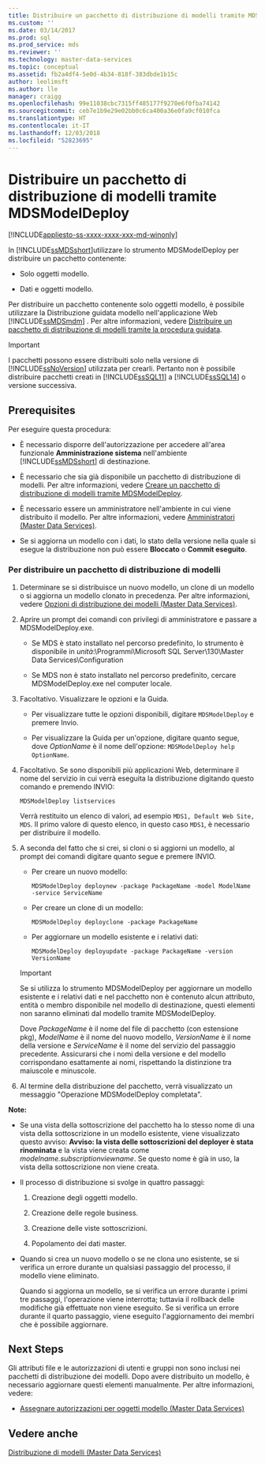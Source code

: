 ```yaml
---
title: Distribuire un pacchetto di distribuzione di modelli tramite MDSModelDeploy | Microsoft Docs
ms.custom: ''
ms.date: 03/14/2017
ms.prod: sql
ms.prod_service: mds
ms.reviewer: ''
ms.technology: master-data-services
ms.topic: conceptual
ms.assetid: fb2a4df4-5e0d-4b34-818f-383dbde1b15c
author: leolimsft
ms.author: lle
manager: craigg
ms.openlocfilehash: 99e11038cbc7315ff485177f9270e6f0fba74142
ms.sourcegitcommit: ceb7e1b9e29e02bb0c6ca400a36e0fa9cf010fca
ms.translationtype: HT
ms.contentlocale: it-IT
ms.lasthandoff: 12/03/2018
ms.locfileid: "52823695"
---
```

# <a name="deploy-a-model-deployment-package-by-using-mdsmodeldeploy"></a>Distribuire un pacchetto di distribuzione di modelli tramite MDSModelDeploy

[!INCLUDE[appliesto-ss-xxxx-xxxx-xxx-md-winonly](../includes/appliesto-ss-xxxx-xxxx-xxx-md-winonly.md)]

  In [!INCLUDE[ssMDSshort](../includes/ssmdsshort-md.md)]utilizzare lo strumento MDSModelDeploy per distribuire un pacchetto contenente:  
  
-   Solo oggetti modello.  
  
-   Dati e oggetti modello.  
  
 Per distribuire un pacchetto contenente solo oggetti modello, è possibile utilizzare la Distribuzione guidata modello nell'applicazione Web [!INCLUDE[ssMDSmdm](../includes/ssmdsmdm-md.md)] . Per altre informazioni, vedere [Distribuire un pacchetto di distribuzione di modelli tramite la procedura guidata](../master-data-services/deploy-a-model-deployment-package-by-using-the-wizard.md).  
  
> [!IMPORTANT]  
>  I pacchetti possono essere distribuiti solo nella versione di [!INCLUDE[ssNoVersion](../includes/ssnoversion-md.md)] utilizzata per crearli. Pertanto non è possibile distribuire pacchetti creati in [!INCLUDE[ssSQL11](../includes/sssql11-md.md)] a [!INCLUDE[ssSQL14](../includes/sssql14-md.md)] o versione successiva.  
  
## <a name="prerequisites"></a>Prerequisites  
 Per eseguire questa procedura:  
  
-   È necessario disporre dell'autorizzazione per accedere all'area funzionale **Amministrazione sistema** nell'ambiente [!INCLUDE[ssMDSshort](../includes/ssmdsshort-md.md)] di destinazione.  
  
-   È necessario che sia già disponibile un pacchetto di distribuzione di modelli. Per altre informazioni, vedere  [Creare un pacchetto di distribuzione di modelli tramite MDSModelDeploy](../master-data-services/create-a-model-deployment-package-by-using-mdsmodeldeploy.md).  
  
-   È necessario essere un amministratore nell'ambiente in cui viene distribuito il modello. Per altre informazioni, vedere [Amministratori &#40;Master Data Services&#41;](../master-data-services/administrators-master-data-services.md).  
  
-   Se si aggiorna un modello con i dati, lo stato della versione nella quale si esegue la distribuzione non può essere **Bloccato** o **Commit eseguito**.  
  
### <a name="to-deploy-a-model-deployment-package"></a>Per distribuire un pacchetto di distribuzione di modelli  
  
1.  Determinare se si distribuisce un nuovo modello, un clone di un modello o si aggiorna un modello clonato in precedenza. Per altre informazioni, vedere [Opzioni di distribuzione dei modelli &#40;Master Data Services&#41;](../master-data-services/model-deployment-options-master-data-services.md).  
  
2.  Aprire un prompt dei comandi con privilegi di amministratore e passare a MDSModelDeploy.exe.  
  
    -   Se MDS è stato installato nel percorso predefinito, lo strumento è disponibile in *unità*:\Programmi\Microsoft SQL Server\130\Master Data Services\Configuration  
  
    -   Se MDS non è stato installato nel percorso predefinito, cercare MDSModelDeploy.exe nel computer locale.  
  
3.  Facoltativo. Visualizzare le opzioni e la Guida.  
  
    -   Per visualizzare tutte le opzioni disponibili, digitare `MDSModelDeploy` e premere Invio.  
  
    -   Per visualizzare la Guida per un'opzione, digitare quanto segue, dove *OptionName* è il nome dell'opzione: `MDSModelDeploy help OptionName`.  
  
4.  Facoltativo. Se sono disponibili più applicazioni Web, determinare il nome del servizio in cui verrà eseguita la distribuzione digitando questo comando e premendo INVIO:  
  
    ```  
    MDSModelDeploy listservices  
    ```  
  
     Verrà restituito un elenco di valori, ad esempio `MDS1, Default Web Site, MDS`. Il primo valore di questo elenco, in questo caso `MDS1`, è necessario per distribuire il modello.  
  
5.  A seconda del fatto che si crei, si cloni o si aggiorni un modello, al prompt dei comandi digitare quanto segue e premere INVIO.  
  
    -   Per creare un nuovo modello:  
  
        ```  
        MDSModelDeploy deploynew -package PackageName -model ModelName -service ServiceName  
        ```  
  
    -   Per creare un clone di un modello:  
  
        ```  
        MDSModelDeploy deployclone -package PackageName  
        ```  
  
    -   Per aggiornare un modello esistente e i relativi dati:  
  
        ```  
        MDSModelDeploy deployupdate -package PackageName -version VersionName  
        ```  
  
    > [!IMPORTANT]  
    >  Se si utilizza lo strumento MDSModelDeploy per aggiornare un modello esistente e i relativi dati e nel pacchetto non è contenuto alcun attributo, entità o membro disponibile nel modello di destinazione, questi elementi non saranno eliminati dal modello tramite MDSModelDeploy.  
  
     Dove *PackageName* è il nome del file di pacchetto (con estensione pkg), *ModelName* è il nome del nuovo modello, *VersionName* è il nome della versione e *ServiceName* è il nome del servizio del passaggio precedente. Assicurarsi che i nomi della versione e del modello corrispondano esattamente ai nomi, rispettando la distinzione tra maiuscole e minuscole.  
  
6.  Al termine della distribuzione del pacchetto, verrà visualizzato un messaggio "Operazione MDSModelDeploy completata".  
  
 **Note:**  
  
-   Se una vista della sottoscrizione del pacchetto ha lo stesso nome di una vista della sottoscrizione in un modello esistente, viene visualizzato questo avviso: **Avviso: la vista delle sottoscrizioni del deployer è stata rinominata** e la vista viene creata come *modelname.subscriptionviewname*. Se questo nome è già in uso, la vista della sottoscrizione non viene creata.  
  
-   Il processo di distribuzione si svolge in quattro passaggi:  
  
    1.  Creazione degli oggetti modello.  
  
    2.  Creazione delle regole business.  
  
    3.  Creazione delle viste sottoscrizioni.  
  
    4.  Popolamento dei dati master.  
  
-   Quando si crea un nuovo modello o se ne clona uno esistente, se si verifica un errore durante un qualsiasi passaggio del processo, il modello viene eliminato.  
  
     Quando si aggiorna un modello, se si verifica un errore durante i primi tre passaggi, l'operazione viene interrotta; tuttavia il rollback delle modifiche già effettuate non viene eseguito. Se si verifica un errore durante il quarto passaggio, viene eseguito l'aggiornamento dei membri che è possibile aggiornare.  
  
## <a name="next-steps"></a>Next Steps  
 Gli attributi file e le autorizzazioni di utenti e gruppi non sono inclusi nei pacchetti di distribuzione dei modelli. Dopo avere distribuito un modello, è necessario aggiornare questi elementi manualmente. Per altre informazioni, vedere:  
  
-   [Assegnare autorizzazioni per oggetti modello &#40;Master Data Services&#41;](../master-data-services/assign-model-object-permissions-master-data-services.md)  
  
## <a name="see-also"></a>Vedere anche  
 [Distribuzione di modelli &#40;Master Data Services&#41;](../master-data-services/deploying-models-master-data-services.md)  
  
  
